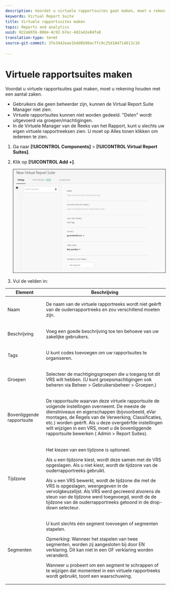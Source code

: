 ```yaml
---
description: Voordat u virtuele rapportsuites gaat maken, moet u rekening houden met een aantal zaken.
keywords: Virtual Report Suite
title: Virtuele rapportsuites maken
topic: Reports and analytics
uuid: 022a6656-808e-4c92-b7ec-4d2a42e84fa8
translation-type: tm+mt
source-git-commit: 3fe3442eae1bdd8b90acffc9c25d184714613c16

---
```



# Virtuele rapportsuites maken

Voordat u virtuele rapportsuites gaat maken, moet u rekening houden met een aantal zaken.

* Gebruikers die geen beheerder zijn, kunnen de Virtual Report Suite Manager niet zien.
* Virtuele rapportsuites kunnen niet worden gedeeld. &quot;Delen&quot; wordt uitgevoerd via groepen/machtigingen.
* In de Virtuele Manager van de Reeks van het Rapport, kunt u slechts uw eigen virtuele rapportreeksen zien. U moet op Alles tonen klikken om iedereen te zien.

1. Ga naar **[!UICONTROL Components]** > **[!UICONTROL Virtual Report Suites]**.
1. Klik op **[!UICONTROL Add +]**.

   ![](assets/new_vrs.png)

1. Vul de velden in:

<table id="table_0F85B56480BB46CBA5BE236BBD70156D"> 
 <thead> 
  <tr> 
   <th colname="col1" class="entry"> Element </th> 
   <th colname="col2" class="entry"> Beschrijving </th> 
  </tr> 
 </thead>
 <tbody> 
  <tr> 
   <td colname="col1"> Naam </td> 
   <td colname="col2"> <p>De naam van de virtuele rapportreeks wordt niet geërft van de ouderrapportreeks en zou verschillend moeten zijn. </p> </td> 
  </tr> 
  <tr> 
   <td colname="col1"> Beschrijving </td> 
   <td colname="col2"> <p>Voeg een goede beschrijving toe ten behoeve van uw zakelijke gebruikers. </p> </td> 
  </tr> 
  <tr> 
   <td colname="col1"> Tags </td> 
   <td colname="col2"> <p>U kunt codes toevoegen om uw rapportsuites te organiseren. </p> </td> 
  </tr> 
  <tr> 
   <td colname="col1"> Groepen </td> 
   <td colname="col2"> <p>Selecteer de machtigingsgroepen die u toegang tot dit VRS wilt hebben. (U kunt groepsmachtigingen ook beheren via <span class="ignoretag"><span class="uicontrol"> Beheer</span> &gt; <span class="uicontrol"> Gebruikersbeheer</span> &gt; <span class="uicontrol"> Groepen</span></span>.) </p> </td> 
  </tr> 
  <tr> 
   <td colname="col1"> Bovenliggende rapportsuite </td> 
   <td colname="col2"> <p>De rapportsuite waarvan deze virtuele rapportsuite de volgende instellingen overneemt. De meeste de dienstniveaus en eigenschappen (bijvoorbeeld, eVar montages, de Regels van de Verwerking, Classificaties, etc.) worden geërft. Als u deze overgeërfde instellingen wilt wijzigen in een VRS, moet u de bovenliggende rapportsuite bewerken (<span class="ignoretag"><span class="uicontrol"> Admin</span> &gt; <span class="uicontrol"> Report Suites</span></span>). </p> </td> 
  </tr> 
  <tr> 
   <td colname="col1"> Tijdzone </td> 
   <td colname="col2"> <p>Het kiezen van een tijdzone is optioneel. </p> <p>Als u een tijdzone kiest, wordt deze samen met de VRS opgeslagen. Als u niet kiest, wordt de tijdzone van de ouderrapportreeks gebruikt. </p> <p>Als u een VRS bewerkt, wordt de tijdzone die met de VRS is opgeslagen, weergegeven in de vervolgkeuzelijst. Als VRS werd gecreeerd alvorens de steun van de tijdzone werd toegevoegd, wordt de de tijdzone van de ouderrapportreeks getoond in de drop-down selecteur. </p> </td> 
  </tr> 
  <tr> 
   <td colname="col1"> Segmenten </td> 
   <td colname="col2"> <p>U kunt slechts één segment toevoegen of segmenten <a href="https://docs.adobe.com/content/help/en/analytics/components/segmentation/segmentation-workflow/seg-build.html"  ></a>stapelen. </p> <p> <p>Opmerking:  Wanneer het stapelen van twee segmenten, worden zij aangesloten bij door EN verklaring. Dit kan niet in een OF verklaring worden veranderd. </p> </p> <p>Wanneer u probeert om een segment te schrappen of te wijzigen dat momenteel in een virtuele rapportreeks wordt gebruikt, toont een waarschuwing. </p> </td> 
  </tr> 
 </tbody> 
</table>

